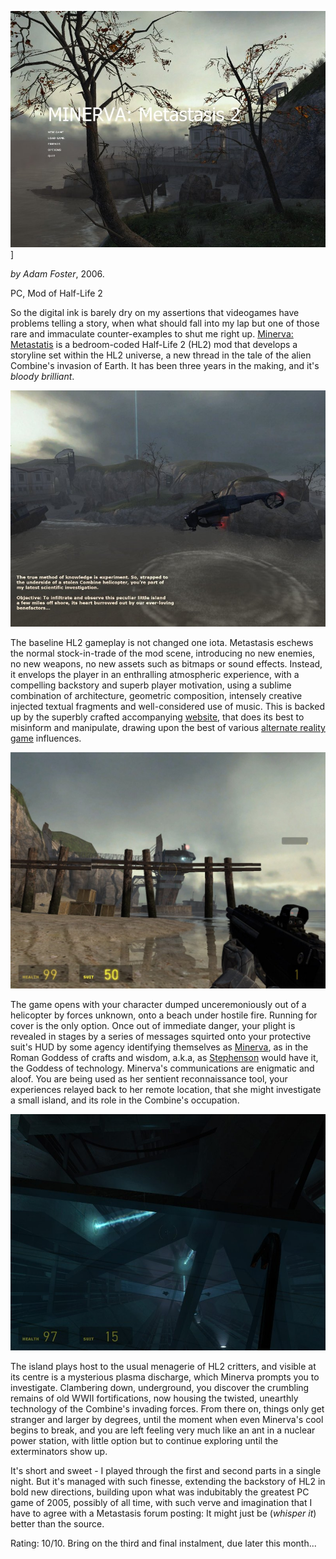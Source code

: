 <!--
.. title: Minerva: Metastasis
.. slug: minerva-metastasis
.. date: 2007-04-05 00:24:11-05:00
.. tags: media,game,pc
.. type: text
-->


![Title screen](/files/2007/04/metastasis_1_background0000.jpg)]

*by Adam Foster*, 2006.

PC, Mod of Half-Life 2

So the digital ink is barely dry on my assertions that videogames have
problems telling a story, when what should fall into my lap but one of
those rare and immaculate counter-examples to shut me right up.
[Minerva: Metastatis](http://www.hylobatidae.org/minerva/) is a
bedroom-coded Half-Life 2 (HL2) mod that develops a storyline set within
the HL2 universe, a new thread in the tale of the alien Combine's
invasion of Earth. It has been three years in the making, and it's
*bloody brilliant*.

![](/files/2007/04/metastasis_10004.jpg)

The baseline HL2 gameplay is not changed one iota. Metastasis eschews
the normal stock-in-trade of the mod scene, introducing no new enemies,
no new weapons, no new assets such as bitmaps or sound effects. Instead,
it envelops the player in an enthralling atmospheric experience, with a
compelling backstory and superb player motivation, using a sublime
combination of architecture, geometric composition, intensely creative
injected textual fragments and well-considered use of music. This is
backed up by the superbly crafted accompanying
[website](http://www.hylobatidae.org/minerva/), that does its best to
misinform and manipulate, drawing upon the best of various [alternate
reality game](http://en.wikipedia.org/wiki/Alternate_reality_game)
influences.

![Shoreline](/files/2007/04/metastasis_10012.jpg)

The game opens with your character dumped unceremoniously out of a
helicopter by forces unknown, onto a beach under hostile fire. Running
for cover is the only option. Once out of immediate danger, your plight
is revealed in stages by a series of messages squirted onto your
protective suit's HUD by some agency identifying themselves as
[Minerva](http://en.wikipedia.org/wiki/Minerva), as in the Roman Goddess
of crafts and wisdom, a.k.a, as
[Stephenson](http://www.amazon.com/Snow-Crash-Bantam-Spectra-Book/dp/0553380958)
would have it, the Goddess of technology. Minerva's communications are
enigmatic and aloof. You are being used as her sentient reconnaissance
tool, your experiences relayed back to her remote location, that she
might investigate a small island, and its role in the Combine's
occupation.

![Down the rabbit hole](/files/2007/04/metastasis_20021.jpg)

The island plays host to the usual menagerie of HL2 critters, and
visible at its centre is a mysterious plasma discharge, which Minerva
prompts you to investigate. Clambering down, underground, you discover
the crumbling remains of old WWII fortifications, now housing the
twisted, unearthly technology of the Combine's invading forces. From
there on, things only get stranger and larger by degrees, until the
moment when even Minerva's cool begins to break, and you are left
feeling very much like an ant in a nuclear power station, with little
option but to continue exploring until the exterminators show up.

It's short and sweet - I played through the first and second parts in a
single night. But it's managed with such finesse, extending the
backstory of HL2 in bold new directions, building upon what was
indubitably the greatest PC game of 2005, possibly of all time, with
such verve and imagination that I have to agree with a Metastasis forum
posting: It might just be (*whisper it*) better than the source.

Rating: 10/10.
Bring on the third and final instalment, due later this month...
